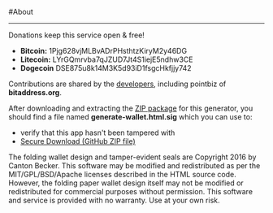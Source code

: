 #About

-----


Donations keep this service open & free!

 - **Bitcoin:**   1Pjg628vjMLBvADrPHsthtzKiryM2y46DG
 - **Litecoin:**     LYrGQmrvba7qJZUD7Jt4S1iejE5ndhw3CE
 - **Dogecoin**     DSE875u8k14M3K5d93iD1fsgcHkfjjy742
                    
Contributions are shared by the [developers](https://bitcoinpaperwallet.com/#thanks), 
including pointbiz of **bitaddress.org**.


After downloading and extracting the [ZIP package]("https://github.com/cantonbecker/bitcoinpaperwallet) for this generator, you should find a file named **generate-wallet.html.sig** 
 which you can use to:
 - verify that this app hasn't been tampered with
 - [Secure Download (GitHub ZIP file)](https://github.com/littlej247/ChromeOS_PaperBitcoinWallet)


The folding wallet design and tamper-evident seals are Copyright 2016 by Canton Becker.
This software may be modified and redistributed as per the MIT/GPL/BSD/Apache licenses described in the HTML source code. However, the folding paper wallet design itself may not be modified or redistributed for commercial purposes without permission.
This software and service is provided with no warranty. Use at your own risk.